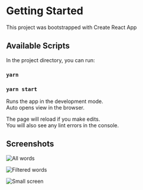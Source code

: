 # Getting Started

This project was bootstrapped with Create React App

## Available Scripts

In the project directory, you can run:

### `yarn`

### `yarn start`

Runs the app in the development mode.\
Auto opens view in the browser.

The page will reload if you make edits.\
You will also see any lint errors in the console.

## Screenshots

![All words](https://github.com/sabisin/medikura/raw/main/coding-task-frontend/screenshots/screencapture-localhost-3002-words-2021-04-06-15_03_58.png)

![Filtered words](https://github.com/sabisin/medikura/raw/main/coding-task-frontend/screenshots/screencapture-localhost-3002-words-2021-04-06-15_04_55.png)

![Small screen](https://github.com/sabisin/medikura/raw/main/coding-task-frontend/screenshots/screencapture-localhost-3002-words-2021-04-06-15_04_33.png)
